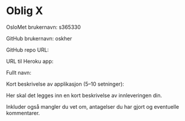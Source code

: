 # Oblig X

OsloMet brukernavn: s365330

GitHub brukernavn: oskher

GitHub repo URL: 

URL til Heroku app: 

Fullt navn: 

Kort beskrivelse av applikasjon (5–10 setninger): 

Her skal det legges inn en kort beskrivelse av innleveringen din.

Inkluder også mangler du vet om, antagelser du har gjort og eventuelle kommentarer.

